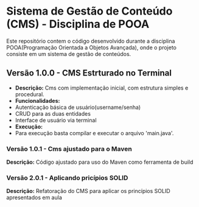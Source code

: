 # Sistema de Gestão de Conteúdo (CMS) - Disciplina de POOA

Este repositório contem o código desenvolvido durante a disciplina POOA(Programação Orientada a Objetos Avançada), onde o projeto consiste em um sistema de gestão de conteúdos.


## Versão 1.0.0 - CMS Estrturado no Terminal

- **Descrição:** Cms com implementação inicial, com estrutura simples e procedural.
- **Funcionalidades:**
- Autenticação básica de usuário(username/senha)
- CRUD para as duas entidades
- Interface de usuário via terminal
- **Execução:** 
- Para execução basta compilar e executar o arquivo 'main.java'.

### Versão 1.0.1 - Cms ajustado para o Maven

**Descrição:** Código ajustado para uso do Maven como ferramenta de build


### Versão 2.0.1 - Aplicando pricípios SOLID

**Descrição:** Refatoração do CMS para aplicar os princípios SOLID apresentados em aula
